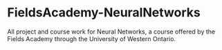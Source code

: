 # FieldsAcademy-NeuralNetworks
All project and course work for Neural Networks, a course offered by the Fields Academy through the University of Western Ontario. 
